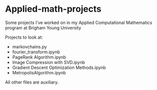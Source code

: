 # Applied-math-projects

Some projects I've worked on in my Applied Computational Mathematics program at Brigham Young University

Projects to look at:
- markovchains.py
- fourier_transform.ipynb
- PageRank Algorithm.ipynb
- Image Compression with SVD.ipynb
- Gradient Descent Optimization Methods.ipynb
- MetropolisAlgorithm.ipynb

All other files are auxiliary.
